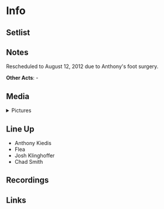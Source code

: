 # Info

## Setlist

## Notes

Rescheduled to August 12, 2012 due to Anthony's foot surgery.

**Other Acts**: -

## Media 

<details>
  <summary>Pictures</summary>
  <img alt="Ticket" title="Ticket" src="20120227t.jpg" height="200" />  
</details>

## Line Up

* Anthony Kiedis
* Flea
* Josh Klinghoffer
* Chad Smith

## Recordings

## Links